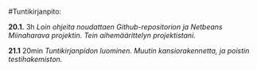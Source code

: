 #Tuntikirjanpito:

**20.1.** 
3h *Loin ohjeita noudattaen Github-repositorion ja Netbeans Miinaharava projektin. Tein aihemäärittelyn projektistani.*

**21.1** 
20min *Tuntikirjanpidon luominen. Muutin kansiorakennetta, ja poistin testihakemiston.*
